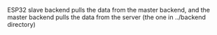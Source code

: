 ESP32 slave backend pulls the data from the master backend, and the master backend pulls the data from the server (the one in ../backend directory)